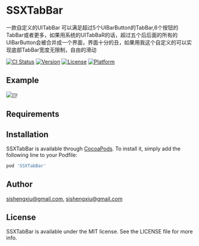 # SSXTabBar
一款自定义的UITabBar 可以满足超过5个UIBarButton的TabBar,6个按钮的TabBar或者更多，如果用系统的UITabBaR的话，超过五个后后面的所有的UIBarButton会被合并成一个界面，界面十分的丑，如果用我这个自定义的可以实现底部TabBar宽度无限制，自由的滑动


[![CI Status](https://img.shields.io/travis/sishengxiu@gmail.com/SSXTabBar.svg?style=flat)](https://travis-ci.org/sishengxiu@gmail.com/SSXTabBar)
[![Version](https://img.shields.io/cocoapods/v/SSXTabBar.svg?style=flat)](https://cocoapods.org/pods/SSXTabBar)
[![License](https://img.shields.io/cocoapods/l/SSXTabBar.svg?style=flat)](https://cocoapods.org/pods/SSXTabBar)
[![Platform](https://img.shields.io/cocoapods/p/SSXTabBar.svg?style=flat)](https://cocoapods.org/pods/SSXTabBar)

## Example
![](http://chuantu.biz/t6/318/1527073856x-1404793459.gif)[]!

## Requirements

## Installation

SSXTabBar is available through [CocoaPods](https://cocoapods.org). To install
it, simply add the following line to your Podfile:

```ruby
pod 'SSXTabBar'
```

## Author

sishengxiu@gmail.com, sishengxiu@gmail.com

## License

SSXTabBar is available under the MIT license. See the LICENSE file for more info.
